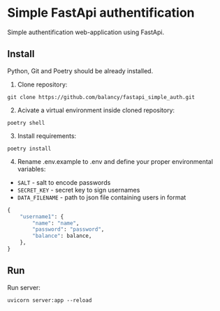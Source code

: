 # Simple FastApi authentification

Simple authentification web-application using FastApi.

## Install

Python, Git and Poetry should be already installed.

1. Clone repository:

```console
git clone https://github.com/balancy/fastapi_simple_auth.git
```

2. Acivate a virtual environment inside cloned repository:

```console
poetry shell
```

3. Install requirements:

```console
poetry install
```

4. Rename .env.example to .env and define your proper environmental variables:
- `SALT` - salt to encode passwords
- `SECRET_KEY` - secret key to sign usernames
- `DATA_FILENAME` - path to json file containing users in format
```python
{
    "username1": {
        "name": "name",
        "password": "password",
        "balance": balance,
    },
}
```

## Run 

Run server:

```console
uvicorn server:app --reload
```
